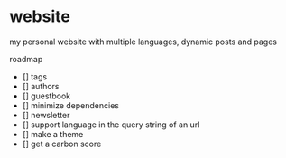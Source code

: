 # website
my personal website with multiple languages, dynamic posts and pages

roadmap
 - [] tags
 - [] authors
 - [] guestbook
 - [] minimize dependencies
 - [] newsletter
 - [] support language in the query string of an url
 - [] make a theme
 - [] get a carbon score